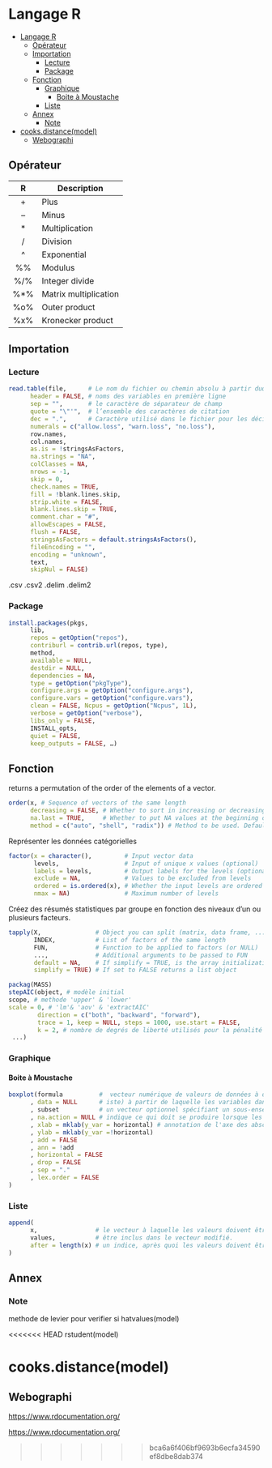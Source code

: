 # Langage R

- [Langage R](#langage-r)
  - [Opérateur](#opérateur)
  - [Importation](#importation)
    - [Lecture](#lecture)
    - [Package](#package)
  - [Fonction](#fonction)
    - [Graphique](#graphique)
      - [Boite à Moustache](#boite-à-moustache)
    - [Liste](#liste)
  - [Annex](#annex)
    - [Note](#note)
- [cooks.distance(model)](#cooksdistancemodel)
  - [Webographi](#webographi)

## Opérateur

|R  |Description|
|:-:|-|
|\+ |Plus|
|–  |Minus|
|*  |Multiplication|
|/  |Division|
|^  |Exponential|
|%% |Modulus              |
|%/%|Integer divide       |
|%*%|Matrix multiplication|
|%o%|Outer product        |
|%x%|Kronecker product    |

## Importation

### Lecture

```R
read.table(file,      # Le nom du fichier ou chemin absolu à partir duquel les données doivent être lues
      header = FALSE, # noms des variables en première ligne
      sep = "",       # le caractère de séparateur de champ
      quote = "\"'",  # l’ensemble des caractères de citation
      dec = ".",      # Caractère utilisé dans le fichier pour les décimales.
      numerals = c("allow.loss", "warn.loss", "no.loss"),
      row.names,
      col.names,
      as.is = !stringsAsFactors,
      na.strings = "NA",
      colClasses = NA,
      nrows = -1,
      skip = 0,
      check.names = TRUE,
      fill = !blank.lines.skip,
      strip.white = FALSE,
      blank.lines.skip = TRUE,
      comment.char = "#",
      allowEscapes = FALSE,
      flush = FALSE,
      stringsAsFactors = default.stringsAsFactors(),
      fileEncoding = "",
      encoding = "unknown",
      text,
      skipNul = FALSE)
```
.csv
.csv2
.delim
.delim2

### Package

```R
install.packages(pkgs,
      lib,
      repos = getOption("repos"),
      contriburl = contrib.url(repos, type),
      method,
      available = NULL,
      destdir = NULL,
      dependencies = NA,
      type = getOption("pkgType"),
      configure.args = getOption("configure.args"),
      configure.vars = getOption("configure.vars"),
      clean = FALSE, Ncpus = getOption("Ncpus", 1L),
      verbose = getOption("verbose"),
      libs_only = FALSE,
      INSTALL_opts,
      quiet = FALSE,
      keep_outputs = FALSE, …)
```

## Fonction

returns a permutation of the order of the elements of a vector.

```R
order(x, # Sequence of vectors of the same length
      decreasing = FALSE, # Whether to sort in increasing or decreasing order
      na.last = TRUE,     # Whether to put NA values at the beginning or at the end
      method = c("auto", "shell", "radix")) # Method to be used. Defaults to auto
```

Représenter les données catégorielles

```R
factor(x = character(),         # Input vector data
       levels,                  # Input of unique x values (optional)
       labels = levels,         # Output labels for the levels (optional)
       exclude = NA,            # Values to be excluded from levels
       ordered = is.ordered(x), # Whether the input levels are ordered as given or not
       nmax = NA)               # Maximum number of levels
```

Créez des résumés statistiques par groupe en fonction des niveaux d’un ou plusieurs facteurs.

```R
tapply(X,               # Object you can split (matrix, data frame, ...)
       INDEX,           # List of factors of the same length
       FUN,             # Function to be applied to factors (or NULL)
       ...,             # Additional arguments to be passed to FUN
       default = NA,    # If simplify = TRUE, is the array initialization value
       simplify = TRUE) # If set to FALSE returns a list object
```

```R
packag(MASS)
stepAIC(object, # modèle initial
scope, # methode 'upper' & 'lower'
scale = 0, # 'lm'& 'aov' & 'extractAIC'
        direction = c("both", "backward", "forward"),
        trace = 1, keep = NULL, steps = 1000, use.start = FALSE,
        k = 2, # nombre de degrés de liberté utilisés pour la pénalité 'log(n)'
 ...)
```

### Graphique

#### Boite à Moustache

```R
boxplot(formula          #  vecteur numérique de valeurs de données à diviser en groupes selon la variable de groupement
      , data = NULL      # iste) à partir de laquelle les variables dans formuladevraient être prises
      , subset           # un vecteur optionnel spécifiant un sous-ensemble d'observations à utiliser pour le tracé
      , na.action = NULL # indique ce qui doit se produire lorsque les données contiennent NA
      , xlab = mklab(y_var = horizontal) # annotation de l'axe des abscisses
      , ylab = mklab(y_var =!horizontal)
      , add = FALSE
      , ann = !add
      , horizontal = FALSE
      , drop = FALSE
      , sep = "."
      , lex.order = FALSE
)
```

### Liste

```R
append(
      x,                # le vecteur à laquelle les valeurs doivent être ajoutées.
      values,           # être inclus dans le vecteur modifié.
      after = length(x) # un indice, après quoi les valeurs doivent être annexées.
)
```

## Annex

### Note

methode de levier pour verifier si 
hatvalues(model)

<<<<<<< HEAD
rstudent(model)

cooks.distance(model)
=======
## Webographi
https://www.rdocumentation.org/

https://www.rdocumentation.org/

>>>>>>> bca6a6f406bf9693b6ecfa34590ef8dbe8dab374